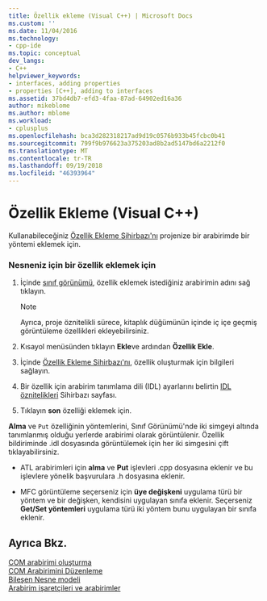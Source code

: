 ```yaml
---
title: Özellik ekleme (Visual C++) | Microsoft Docs
ms.custom: ''
ms.date: 11/04/2016
ms.technology:
- cpp-ide
ms.topic: conceptual
dev_langs:
- C++
helpviewer_keywords:
- interfaces, adding properties
- properties [C++], adding to interfaces
ms.assetid: 37bd4db7-efd3-4faa-87ad-64902ed16a36
author: mikeblome
ms.author: mblome
ms.workload:
- cplusplus
ms.openlocfilehash: bca3d282318217ad9d19c0576b933b45fcbc0b41
ms.sourcegitcommit: 799f9b976623a375203ad8b2ad5147bd6a2212f0
ms.translationtype: MT
ms.contentlocale: tr-TR
ms.lasthandoff: 09/19/2018
ms.locfileid: "46393964"
---
```

# <a name="adding-a-property-visual-c"></a>Özellik Ekleme (Visual C++)

Kullanabileceğiniz [Özellik Ekleme Sihirbazı'nı](../ide/names-add-property-wizard.md) projenize bir arabirimde bir yöntemi eklemek için.

### <a name="to-add-a-property-to-your-object"></a>Nesneniz için bir özellik eklemek için

1. İçinde [sınıf görünümü](/visualstudio/ide/viewing-the-structure-of-code), özellik eklemek istediğiniz arabirimin adını sağ tıklayın.

   > [!NOTE]
   > Ayrıca, proje öznitelikli sürece, kitaplık düğümünün içinde iç içe geçmiş görüntüleme özellikleri ekleyebilirsiniz.

1. Kısayol menüsünden tıklayın **Ekle**ve ardından **Özellik Ekle**.

1. İçinde [Özellik Ekleme Sihirbazı'nı](../ide/names-add-property-wizard.md), özellik oluşturmak için bilgileri sağlayın.

1. Bir özellik için arabirim tanımlama dili (IDL) ayarlarını belirtin [IDL öznitelikleri](../ide/idl-attributes-add-property-wizard.md) Sihirbazı sayfası.

1. Tıklayın **son** özelliği eklemek için.

**Alma** ve `Put` özelliğinin yöntemlerini, Sınıf Görünümü'nde iki simgeyi altında tanımlanmış olduğu yerlerde arabirimi olarak görüntülenir. Özellik bildiriminde .idl dosyasında görüntülemek için her iki simgesini çift tıklayabilirsiniz.

- ATL arabirimleri için **alma** ve **Put** işlevleri .cpp dosyasına eklenir ve bu işlevlere yönelik başvurulara .h dosyasına eklenir.

- MFC görüntüleme seçerseniz için **üye değişkeni** uygulama türü bir yöntem ve bir değişken, kendisini uygulayan sınıfa eklenir. Seçerseniz **Get/Set yöntemleri** uygulama türü iki yöntem bunu uygulayan bir sınıfa eklenir.

## <a name="see-also"></a>Ayrıca Bkz.

[COM arabirimi oluşturma](../ide/creating-a-com-interface-visual-cpp.md)<br>
[COM Arabirimini Düzenleme](../ide/editing-a-com-interface.md)<br>
[Bileşen Nesne modeli](/windows/desktop/com/the-component-object-model)<br>
[Arabirim işaretçileri ve arabirimler](/windows/desktop/com/interface-pointers-and-interfaces)